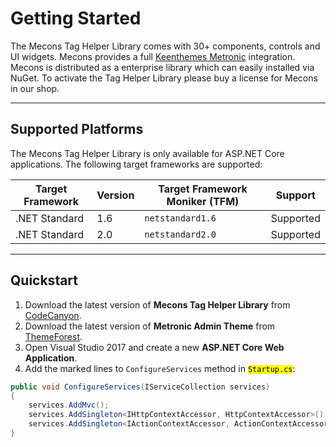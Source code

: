 # Getting Started

The Mecons Tag Helper Library comes with 30+ components, controls and UI widgets. Mecons provides a full [Keenthemes Metronic](http://keenthemes.com/metronic/) integration. Mecons is distributed as a enterprise library which can easily installed via NuGet. To activate the Tag Helper Library please buy a license for Mecons in our shop.

---

## Supported Platforms

The Mecons Tag Helper Library is only available for ASP.NET Core applications. The following target frameworks are supported:

Target Framework | Version | Target Framework Moniker (TFM) | Support
--- | --- | --- | ---
.NET Standard | 1.6 | `netstandard1.6` | Supported
.NET Standard | 2.0 | `netstandard2.0` | Supported

---

## Quickstart

1. Download the latest version of **Mecons Tag Helper Library** from [CodeCanyon](file:///C:/Git/mecons-tag-helper/Envato%20Package/docs/index.html).
2. Download the latest version of **Metronic Admin Theme** from [ThemeForest](https://themeforest.net/item/metronic-responsive-admin-dashboard-template/4021469?ref=keenthemes).
3. Open Visual Studio 2017 and create a new **ASP.NET Core Web Application**.
4. Add the marked lines to `ConfigureServices` method in <code><mark>Startup.cs</mark></code>:

```csharp hl_lines="4 5"
public void ConfigureServices(IServiceCollection services)
{
    services.AddMvc();
    services.AddSingleton<IHttpContextAccessor, HttpContextAccessor>();
    services.AddSingleton<IActionContextAccessor, ActionContextAccessor>();
}
```